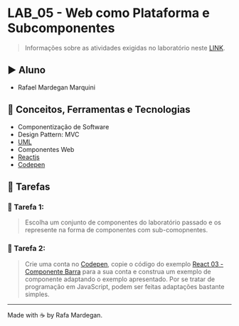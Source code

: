# LAB_05 - Web como Plataforma e Subcomponentes

> Informações sobre as atividades exigidas no laboratório neste [LINK](https://github.com/santanche/component2learn/tree/master/labs/05-web_subcomponentes).

## :arrow_forward: Aluno
* Rafael Mardegan Marquini

## :hammer: Conceitos, Ferramentas e Tecnologias
* Componentização de Software
* Design Pattern: MVC
* [UML](https://www.uml.org/)
* Componentes Web
* [Reactjs](https://www.reactjs.org)
* [Codepen](https://www.codepen.io)

## :pencil: Tarefas

### :construction: Tarefa 1:
> Escolha um conjunto de componentes do laboratório passado e os represente na forma de componentes com sub-comopnentes.

### :construction: Tarefa 2:
> Crie uma conta no [Codepen](https://www.codepen.io), copie o código do exemplo [React 03 - Componente Barra](https://codepen.io/santanche/pen/KKzmbwR) para a sua conta e construa um exemplo de componente adaptando o exemplo apresentado. Por se tratar de programação em JavaScript, podem ser feitas adaptações bastante simples.



---
Made with :coffee: by Rafa Mardegan.
